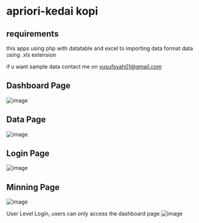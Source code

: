# apriori-kedai kopi 
## requirements
this apps using php with datatable and excel to importing data
format data using .xls extension

if u want sample data contact me on yusufsyah01@gmail.com

## Dashboard Page
![image](https://github.com/ysyff/TADATMIN/assets/80713883/4ee50f4b-1e1e-435c-942b-a2561311b275)

## Data Page
![image](https://github.com/ysyff/TADATMIN/assets/80713883/23ac12fe-fd86-4682-a8e9-c734d9b8cb45)

## Login Page
![image](https://github.com/ysyff/TADATMIN/assets/80713883/867620c2-c01e-4d30-a89e-26f2d54ce746)

## Minning Page
![image](https://github.com/ysyff/TADATMIN/assets/80713883/6dcf4031-d1f3-43d1-86a6-1089eca08835)

User Level Login, users can only access the dashboard page
![image](https://github.com/ysyff/TADATMIN/assets/80713883/2d06ffe7-d5ed-448b-9c1b-150f71dd2d39)


